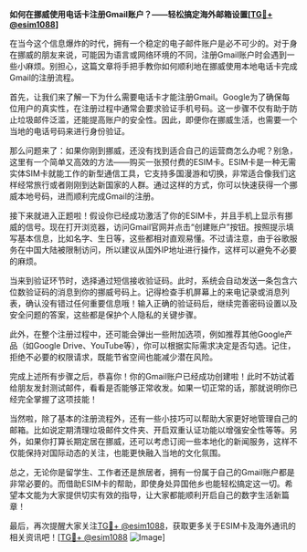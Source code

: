 **如何在挪威使用电话卡注册Gmail账户？——轻松搞定海外邮箱设置[[TG💪+ @esim1088](https://t.me/s/esim1088)]**

在当今这个信息爆炸的时代，拥有一个稳定的电子邮件账户是必不可少的。对于身在挪威的朋友来说，可能因为语言或网络环境的不同，注册Gmail账户时会遇到一些小麻烦。别担心，这篇文章将手把手教你如何顺利地在挪威使用本地电话卡完成Gmail的注册流程。

首先，让我们来了解一下为什么需要电话卡才能注册Gmail。Google为了确保每位用户的真实性，在注册过程中通常会要求验证手机号码。这一步骤不仅有助于防止垃圾邮件泛滥，还能提高账户的安全性。因此，即便你在挪威生活，也需要一个当地的电话号码来进行身份验证。

那么问题来了：如果你刚到挪威，还没有找到适合自己的运营商怎么办呢？别急，这里有一个简单又高效的方法——购买一张预付费的ESIM卡。ESIM卡是一种无需实体SIM卡就能工作的新型通信工具，它支持多国漫游和切换，非常适合像我们这样经常旅行或者刚刚到达新国家的人群。通过这样的方式，你可以快速获得一个挪威本地号码，进而顺利完成Gmail的注册。

接下来就进入正题啦！假设你已经成功激活了你的ESIM卡，并且手机上显示有挪威的信号。现在打开浏览器，访问Gmail官网并点击“创建账户”按钮。按照提示填写基本信息，比如名字、生日等，这些都相对直观易懂。不过请注意，由于谷歌服务在中国大陆被限制访问，所以建议从国外IP地址进行操作，这样可以避免不必要的麻烦。

当来到验证环节时，选择通过短信接收验证码。此时，系统会自动发送一条包含六位数验证码的消息到你的挪威号码上。记得检查手机屏幕上的来电记录或消息列表，确认没有错过任何重要信息哦！输入正确的验证码后，继续完善密码设置以及安全问题的答案，这些都是保护个人隐私的关键步骤。

此外，在整个注册过程中，还可能会弹出一些附加选项，例如推荐其他Google产品（如Google Drive、YouTube等），你可以根据实际需求决定是否勾选。记住，拒绝不必要的权限请求，既能节省空间也能减少潜在风险。

完成上述所有步骤之后，恭喜你！你的Gmail账户已经成功创建啦！此时不妨试着给朋友发封测试邮件，看看是否能够正常收发。如果一切正常的话，那就说明你已经完全掌握了这项技能！

当然啦，除了基本的注册流程外，还有一些小技巧可以帮助大家更好地管理自己的邮箱。比如说定期清理垃圾邮件文件夹、开启双重认证功能以增强安全性等等。另外，如果你打算长期定居在挪威，还可以考虑订阅一些本地化的新闻服务，这样不仅能保持对国际动态的关注，也能更快融入当地的文化氛围。

总之，无论你是留学生、工作者还是旅居者，拥有一份属于自己的Gmail账户都是非常必要的。而借助ESIM卡的帮助，即使身处异国他乡也能轻松搞定这一切。希望本文能为大家提供切实有效的指导，让大家都能顺利开启自己的数字生活新篇章！

最后，再次提醒大家关注[TG💪+ @esim1088](https://t.me/s/esim1088)，获取更多关于ESIM卡及海外通讯的相关资讯吧！[[TG💪+ @esim1088](https://t.me/s/esim1088) ![Image](https://i.postimg.cc/4NQfJmqS/Snipaste-2025-05-13-00-14-12.png)]